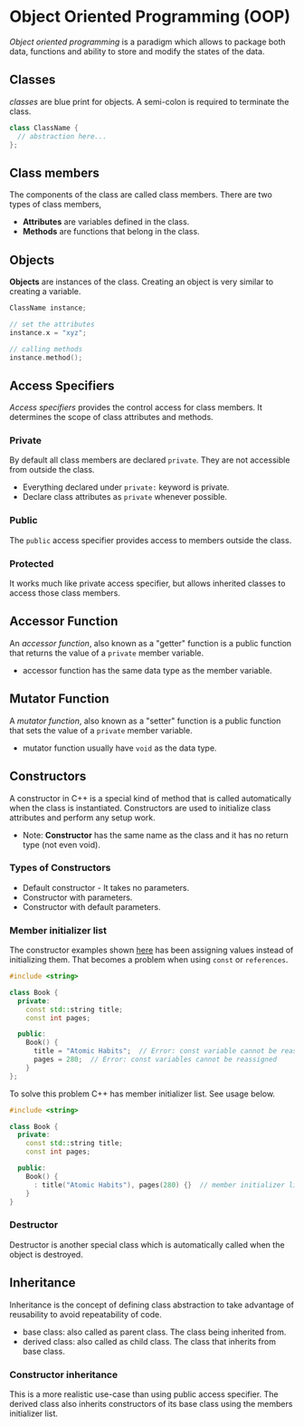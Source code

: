 # Object Oriented Programming (OOP)

_Object oriented programming_ is a paradigm which allows to package both data, functions
and ability to store and modify the states of the data.

## Classes

_classes_ are blue print for objects. A semi-colon is required to terminate the class.

```c++
class ClassName {
  // abstraction here...
};
```

## Class members

The components of the class are called class members. There are two types of class
members,

- **Attributes** are variables defined in the class.
- **Methods** are functions that belong in the class.

## Objects

**Objects** are instances of the class. Creating an object is very similar to creating
a variable.

```c++
ClassName instance;

// set the attributes
instance.x = "xyz";

// calling methods
instance.method();
```

## Access Specifiers

_Access specifiers_ provides the control access for class members. It determines the
scope of class attributes and methods.

### Private

By default all class members are declared `private`. They are not accessible from outside
the class.

- Everything declared under `private:` keyword is private.
- Declare class attributes as `private` whenever possible.

### Public

The `public` access specifier provides access to members outside the class.

### Protected

It works much like private access specifier, but allows inherited classes to access those
class members.

## Accessor Function

An _accessor function_, also known as a "getter" function is a public function that
returns the value of a `private` member variable.

- accessor function has the same data type as the member variable.

## Mutator Function

A _mutator function_, also known as a "setter" function is a public function that sets
the value of a `private` member variable.

- mutator function usually have `void` as the data type.

## Constructors

A constructor in C++ is a special kind of method that is called automatically when the
class is instantiated. Constructors are used to initialize class attributes and perform
any setup work.

- Note: **Constructor** has the same name as the class and it has no return type (not even void).

### Types of Constructors

- Default constructor - It takes no parameters.
- Constructor with parameters.
- Constructor with default parameters.

### Member initializer list

The constructor examples shown [here](../17-oop-constructors/main.cpp) has been assigning
values instead of initializing them. That becomes a problem when using `const` or `references`.

```c++
#include <string>

class Book {
  private:
    const std::string title;
    const int pages;

  public:
    Book() {
      title = "Atomic Habits";  // Error: const variable cannot be reassigned
      pages = 280;  // Error: const variables cannot be reassigned
    }
};
```

To solve this problem C++ has member initializer list. See usage below.

```c++
#include <string>

class Book {
  private:
    const std::string title;
    const int pages;

  public:
    Book() {
      : title("Atomic Habits"), pages(280) {}  // member initializer list
    }
}
```

### Destructor

Destructor is another special class which is automatically called when the object is
destroyed.

## Inheritance

Inheritance is the concept of defining class abstraction to take advantage of reusability
to avoid repeatability of code.

- base class: also called as parent class. The class being inherited from.
- derived class: also called as child class. The class that inherits from base class.

### Constructor inheritance

This is a more realistic use-case than using public access specifier. The derived class
also inherits constructors of its base class using the members initializer list.
